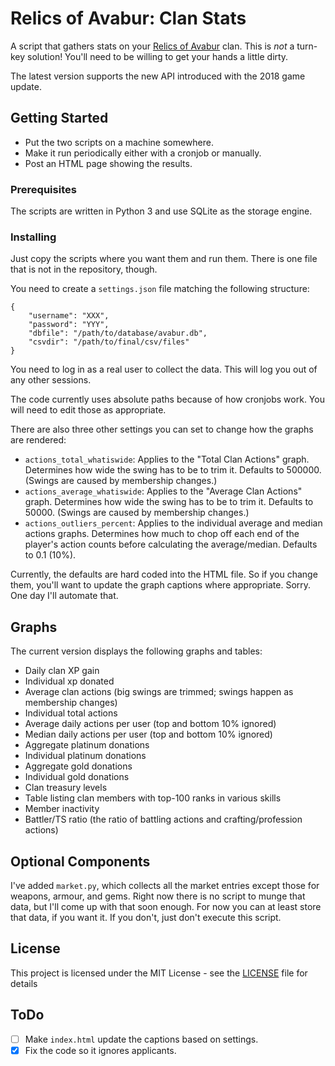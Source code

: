 # Relics of Avabur: Clan Stats

A script that gathers stats on your [Relics of Avabur](http://www.avabur.com/?ref=12110) clan. This is *not* a turn-key solution! You'll need to be willing to get your hands a little dirty. 

The latest version supports the new API introduced with the 2018 game update.

## Getting Started

* Put the two scripts on a machine somewhere.
* Make it run periodically either with a cronjob or manually.
* Post an HTML page showing the results.

### Prerequisites

The scripts are written in Python 3 and use SQLite as the storage engine.

### Installing

Just copy the scripts where you want them and run them. There is one file that is not in the repository, though.

You need to create a `settings.json` file matching the following structure:

```
{
	"username": "XXX",
	"password": "YYY",
	"dbfile": "/path/to/database/avabur.db",
	"csvdir": "/path/to/final/csv/files"
}
```

You need to log in as a real user to collect the data. This will log you out of any other sessions.

The code currently uses absolute paths because of how cronjobs work. You will need to edit those as appropriate.

There are also three other settings you can set to change how the graphs are rendered:

  * `actions_total_whatiswide`: Applies to the "Total Clan Actions" graph. Determines how wide the swing has to be to trim it. Defaults to 500000. (Swings are caused by membership changes.)
  * `actions_average_whatiswide`: Applies to the "Average Clan Actions" graph. Determines how wide the swing has to be to trim it. Defaults to 50000. (Swings are caused by membership changes.)
  * `actions_outliers_percent`: Applies to the individual average and median actions graphs. Determines how much to chop off each end of the player's action counts before calculating the average/median. Defaults to 0.1 (10%).

Currently, the defaults are hard coded into the HTML file. So if you change them, you'll want to update the graph captions where appropriate. Sorry. One day I'll automate that.

## Graphs

The current version displays the following graphs and tables:

  * Daily clan XP gain 
  * Individual xp donated
  * Average clan actions (big swings are trimmed; swings happen as membership changes)
  * Individual total actions
  * Average daily actions per user (top and bottom 10% ignored)
  * Median daily actions per user (top and bottom 10% ignored)
  * Aggregate platinum donations
  * Individual platinum donations
  * Aggregate gold donations
  * Individual gold donations
  * Clan treasury levels
  * Table listing clan members with top-100 ranks in various skills
  * Member inactivity
  * Battler/TS ratio (the ratio of battling actions and crafting/profession actions)

## Optional Components

I've added `market.py`, which collects all the market entries except those for weapons, armour, and gems. Right now there is no script to munge that data, but I'll come up with that soon enough. For now you can at least store that data, if you want it. If you don't, just don't execute this script.

## License

This project is licensed under the MIT License - see the [LICENSE](LICENSE) file for details

## ToDo

  - [ ] Make `index.html` update the captions based on settings.
  - [X] Fix the code so it ignores applicants.
